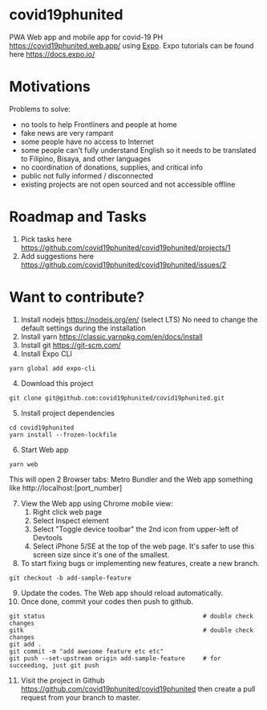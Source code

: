 # covid19phunited
PWA Web app and mobile app for covid-19 PH https://covid19phunited.web.app/ using [Expo](https://expo.io).
Expo tutorials can be found here https://docs.expo.io/

# Motivations
Problems to solve:
- no tools to help Frontliners and people at home
- fake news are very rampant
- some people have no access to Internet
- some people can't fully understand English so it needs to be translated to Filipino, Bisaya, and other languages
- no coordination of donations, supplies, and critical info
- public not fully informed / disconnected
- existing projects are not open sourced and not accessible offline

# Roadmap and Tasks
1. Pick tasks here https://github.com/covid19phunited/covid19phunited/projects/1
2. Add suggestions here https://github.com/covid19phunited/covid19phunited/issues/2

# Want to contribute?
1. Install nodejs https://nodejs.org/en/ (select LTS) No need to change the default settings during the installation
2. Install yarn https://classic.yarnpkg.com/en/docs/install
3. Install git https://git-scm.com/
4. Install Expo CLI
```
yarn global add expo-cli
```
4. Download this project
```
git clone git@github.com:covid19phunited/covid19phunited.git
```
5. Install project dependencies
```
cd covid19phunited
yarn install --frozen-lockfile
```
6. Start Web app
```
yarn web
```
This will open 2 Browser tabs: Metro Bundler and the Web app something like http://localhost:[port_number]

7. View the Web app using Chrome mobile view:
    1. Right click web page
    2. Select Inspect element
    3. Select "Toggle device toolbar" the 2nd icon from upper-left of Devtools
    4. Select iPhone 5/SE at the top of the web page. It's safer to use this screen size since it's one of the smallest.
8. To start fixing bugs or implementing new features, create a new branch.
```
git checkout -b add-sample-feature
```
9. Update the codes. The Web app should reload automatically.
10. Once done, commit your codes then push to github.
```
git status                                            # double check changes
gitk                                                  # double check changes
git add .
git commit -m "add awesome feature etc etc"
git push --set-upstream origin add-sample-feature     # for succeeding, just git push
```
11. Visit the project in Github https://github.com/covid19phunited/covid19phunited then create a pull request from your branch to master.
